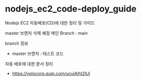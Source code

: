# nodejs_ec2_code-deploy_guide
Nodejs EC2 자동배포(CD)에 대한 정리 및 가이드

master 브랜치 삭제 예정 메인 Branch : main

branch 정보
- master 브랜치 : 테스트 코드

자동 배포에 대한 문서 정리 
- https://yolocorp.quip.com/ucuiAIhI2lUj
